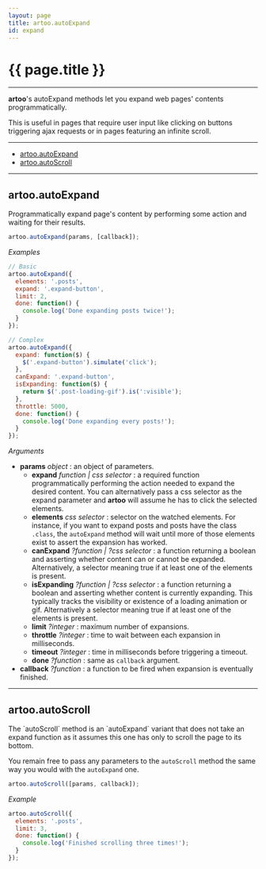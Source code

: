 ```yaml
---
layout: page
title: artoo.autoExpand
id: expand
---
```


# {{ page.title }}

---

**artoo**'s autoExpand methods let you expand web pages' contents programmatically.

This is useful in pages that require user input like clicking on buttons triggering ajax requests or in pages featuring an infinite scroll.

---

* [artoo.autoExpand](#expand)
* [artoo.autoScroll](#scroll)

---

<h2 id="expand">artoo.autoExpand</h2>
Programmatically expand page's content by performing some action and waiting for their results.

```js
artoo.autoExpand(params, [callback]);
```

*Examples*

```js
// Basic
artoo.autoExpand({
  elements: '.posts',
  expand: '.expand-button',
  limit: 2,
  done: function() {
    console.log('Done expanding posts twice!');
  }
});

// Complex
artoo.autoExpand({
  expand: function($) {
    $('.expand-button').simulate('click');
  },
  canExpand: '.expand-button',
  isExpanding: function($) {
    return $('.post-loading-gif').is(':visible');
  },
  throttle: 5000,
  done: function() {
    console.log('Done expanding every posts!');
  }
});
```

*Arguments*

* **params** *object* : an object of parameters.
  * **expand** *function | css selector* : a required function programmatically performing the action needed to expand the desired content. You can alternatively pass a css selector as the expand parameter and **artoo** will assume he has to click the selected elements.
  * **elements** *css selector* : selector on the watched elements. For instance, if you want to expand posts and posts have the class `.class`, the `autoExpand` method will wait until more of those elements exist to assert the expansion has worked.
  * **canExpand** *?function | ?css selector* : a function returning a boolean and asserting whether content can or cannot be expanded. Alternatively, a selector meaning true if at least one of the elements is present.
  * **isExpanding** *?function | ?css selector* : a function returning a boolean and asserting whether content is currently expanding. This typically tracks the visibility or existence of a loading animation or gif. Alternatively a selector meaning true if at least one of the elements is present.
  * **limit** *?integer* : maximum number of expansions.
  * **throttle** *?integer* : time to wait between each expansion in milliseconds.
  * **timeout** *?integer* : time in milliseconds before triggering a timeout.
  * **done** *?function* : same as `callback` argument.
* **callback** *?function* : a function to be fired when expansion is eventually finished.


---

<h2 id="scroll">artoo.autoScroll</h2>
The `autoScroll` method is an `autoExpand` variant that does not take an expand function as it assumes this one has only to scroll the page to its bottom.

You remain free to pass any parameters to the `autoScroll` method the same way you would with the `autoExpand` one.

```js
artoo.autoScroll([params, callback]);
```

*Example*

```js
artoo.autoScroll({
  elements: '.posts',
  limit: 3,
  done: function() {
    console.log('Finished scrolling three times!');
  }
});
```
